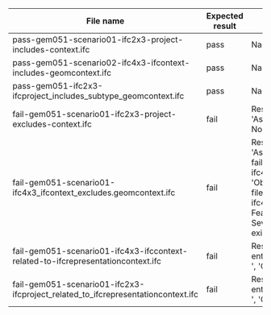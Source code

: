 

| File name | Expected result | Description |
| --- | --- | --- |
| pass-gem051-scenario01-ifc2x3-project-includes-context.ifc | pass | NaN |
| pass-gem051-scenario02-ifc4x3-ifcontext-includes-geomcontext.ifc | pass | NaN |
| pass-gem051-ifc2x3-ifcproject\_includes\_subtype\_geomcontext.ifc | pass | NaN |
| fail-gem051-scenario01-ifc2x3-project-excludes-context.ifc | fail | Result 1: {'Instance\_id': '', 'Expected': 'Assert existence', 'Observed': ' value : Nonexistent '} |
| fail-gem051-scenario01-ifc4x3\_ifcontext\_excludes.geomcontext.ifc | fail | Result 1: {'Instance\_id': '', 'Expected': 'Assertion failed Error in the ifc file name: fail-gem051-scenario01-ifc4x3\_ifcontext\_excludes.geomcontext.ifc', 'Observed': 'Assertion failed Error in the ifc file name: fail-gem051-scenario01-ifc4x3\_ifcontext\_excludes.geomcontext.ifc Feature=GEM051 Outcome=E00020 Severity=ERROR Expected=Assert existence Observed= value : Nonexistent '} |
| fail-gem051-scenario01-ifc4x3-ifccontext-related-to-ifcrepresentationcontext.ifc | fail | Result 1: {'Instance\_id': '', 'Expected': ' entity : IfcGeometricRepresentationContext ', 'Observed': ' value : () '} |
| fail-gem051-scenario01-ifc2x3-ifcproject\_related\_to\_ifcrepresentationcontext.ifc | fail | Result 1: {'Instance\_id': '', 'Expected': ' entity : IfcGeometricRepresentationContext ', 'Observed': ' value : () '} |

